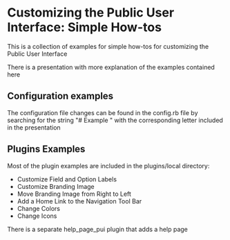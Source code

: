 # Customizing the Public User Interface: Simple How-tos

This is a collection of examples for simple how-tos for customizing the Public User Interface

There is a presentation with more explanation of the examples contained here

## Configuration examples

The configuration file changes can be found in the config.rb file by searching for the string "# Example " with the corresponding letter included in the presentation

## Plugins Examples

Most of the plugin examples are included in the plugins/local directory:
* Customize Field and Option Labels
* Customize Branding Image
* Move Branding Image from Right to Left
* Add a Home Link to the Navigation Tool Bar
* Change Colors
* Change Icons

There is a separate help_page_pui plugin that adds a help page

